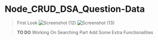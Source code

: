 # Node_CRUD_DSA_Question-Data

> First Look
![Screenshot (12)](https://user-images.githubusercontent.com/88468596/216769193-7d44d349-b591-4833-8a40-46d80c319862.png)
![Screenshot (13)](https://user-images.githubusercontent.com/88468596/216769257-0902cab5-c793-4b79-8ede-c0c1fedd435b.png)

>**TO DO**
Working On Searching Part
Add Some Extra Functionalities
